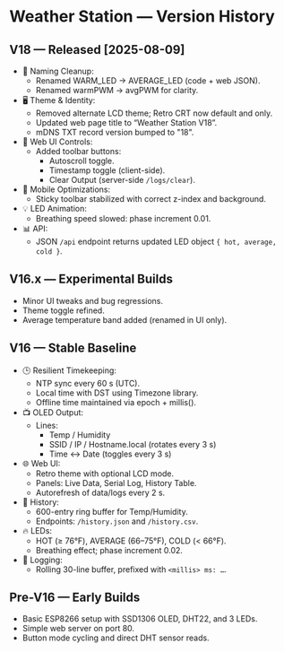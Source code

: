 # Weather Station — Version History

## V18 — Released [2025-08-09]
- 🔧 Naming Cleanup:
  - Renamed WARM_LED → AVERAGE_LED (code + web JSON).
  - Renamed warmPWM → avgPWM for clarity.
- 🖥 Theme & Identity:
  - Removed alternate LCD theme; Retro CRT now default and only.
  - Updated web page title to “Weather Station V18”.
  - mDNS TXT record version bumped to "18".
- 🔌 Web UI Controls:
  - Added toolbar buttons:
    - Autoscroll toggle.
    - Timestamp toggle (client-side).
    - Clear Output (server-side `/logs/clear`).
- 📱 Mobile Optimizations:
  - Sticky toolbar stabilized with correct z-index and background.
- 💡 LED Animation:
  - Breathing speed slowed: phase increment 0.01.
- 📊 API:
  - JSON `/api` endpoint returns updated LED object `{ hot, average, cold }`.

## V16.x — Experimental Builds
- Minor UI tweaks and bug regressions.
- Theme toggle refined.
- Average temperature band added (renamed in UI only).

## V16 — Stable Baseline
- 🕒 Resilient Timekeeping:
  - NTP sync every 60 s (UTC).
  - Local time with DST using Timezone library.
  - Offline time maintained via epoch + millis().
- 📺 OLED Output:
  - Lines:
    - Temp / Humidity
    - SSID / IP / Hostname.local (rotates every 3 s)
    - Time ↔ Date (toggles every 3 s)
- 🌐 Web UI:
  - Retro theme with optional LCD mode.
  - Panels: Live Data, Serial Log, History Table.
  - Autorefresh of data/logs every 2 s.
- 🧠 History:
  - 600-entry ring buffer for Temp/Humidity.
  - Endpoints: `/history.json` and `/history.csv`.
- 🔥 LEDs:
  - HOT (≥ 76°F), AVERAGE (66–75°F), COLD (< 66°F).
  - Breathing effect; phase increment 0.02.
- 🔎 Logging:
  - Rolling 30-line buffer, prefixed with `<millis> ms: …`.

## Pre-V16 — Early Builds
- Basic ESP8266 setup with SSD1306 OLED, DHT22, and 3 LEDs.
- Simple web server on port 80.
- Button mode cycling and direct DHT sensor reads.
